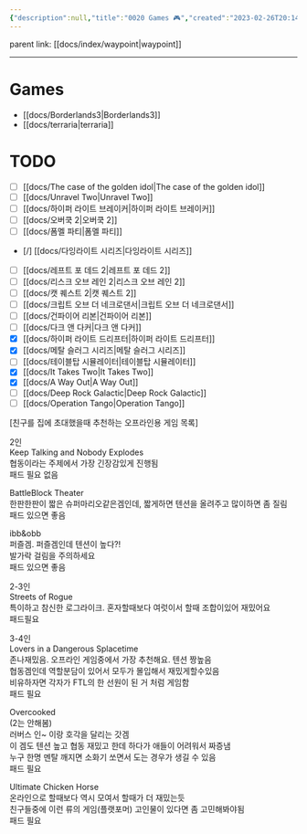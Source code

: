 ```yaml
---
{"description":null,"title":"0020 Games 🎮","created":"2023-02-26T20:14:43","aliases":["게임","game"],"tags":["game"],"date created":"Sunday, February 26th 2023, 8:14:43 pm","date modified":"Monday, February 27th 2023, 6:20:45 pm","updated":"2023-07-15T21:32:55","dg-publish":true,"permalink":"/docs/index/0020 Games 🎮/","dgPassFrontmatter":true}
---
```


parent link: [[docs/index/waypoint\|waypoint]]

---

# Games

- [[docs/Borderlands3\|Borderlands3]]
- [[docs/terraria\|terraria]]

# TODO

- [ ] [[docs/The case of the golden idol\|The case of the golden idol]]
- [ ] [[docs/Unravel Two\|Unravel Two]]
- [ ] [[docs/하이퍼 라이트 브레이커\|하이퍼 라이트 브레이커]]
- [ ] [[docs/오버쿡 2\|오버쿡 2]]
- [ ] [[docs/폼멜 파티\|폼멜 파티]]
- [/] [[docs/다잉라이트 시리즈\|다잉라이트 시리즈]]
- [ ] [[docs/레프트 포 데드 2\|레프트 포 데드 2]]
- [ ] [[docs/리스크 오브 레인 2\|리스크 오브 레인 2]]
- [ ] [[docs/캣 퀘스트 2\|캣 퀘스트 2]]
- [ ] [[docs/크립트 오브 더 네크로댄서\|크립트 오브 더 네크로댄서]]
- [ ] [[docs/건파이어 리본\|건파이어 리본]]
- [ ] [[docs/다크 앤 다커\|다크 앤 다커]]
- [x] [[docs/하이퍼 라이트 드리프터\|하이퍼 라이트 드리프터]]
- [x] [[docs/메탈 슬러그 시리즈\|메탈 슬러그 시리즈]]
- [ ] [[docs/테이블탑 시뮬레이터\|테이블탑 시뮬레이터]]
- [x] [[docs/It Takes Two\|It Takes Two]]
- [x] [[docs/A Way Out\|A Way Out]]
- [ ] [[docs/Deep Rock Galactic\|Deep Rock Galactic]]
- [ ] [[docs/Operation Tango\|Operation Tango]]

\[친구를 집에 초대했을때 추천하는 오프라인용 게임 목록]  
  
2인  
Keep Talking and Nobody Explodes  
협동이라는 주제에서 가장 긴장감있게 진행됨  
패드 필요 없음  
  
BattleBlock Theater  
한판한판이 짧은 슈퍼마리오같은겜인데, 짧게하면 텐션을 올려주고 많이하면 좀 질림  
패드 있으면 좋음  
  
ibb&obb  
퍼즐겜. 퍼즐겜인데 텐션이 높다?!  
발가락 걸림을 주의하세요  
패드 있으면 좋음  
  
2-3인  
Streets of Rogue  
특이하고 참신한 로그라이크. 혼자할때보다 여럿이서 할때 조합이있어 재밌어요  
패드필요  
  
3-4인  
Lovers in a Dangerous Splacetime  
존나재밌음. 오프라인 게임중에서 가장 추천해요. 텐션 짱높음  
협동겜인데 역할분담이 있어서 모두가 몰입해서 재밌게할수있음  
비유하자면 각자가 FTL의 한 선원이 된 거 처럼 게임함  
패드 필요  
  
Overcooked  
(2는 안해봄)  
러버스 인~ 이랑 호각을 달리는 갓겜  
이 겜도 텐션 높고 협동 재밌고 한데 하다가 애들이 어려워서 짜증냄  
누구 한명 멘탈 깨지면 소화기 쏘면서 도는 경우가 생길 수 있음  
패드 필요  
  
Ultimate Chicken Horse  
온라인으로 할때보다 역시 모여서 할때가 더 재밌는듯  
친구들중에 이런 류의 게임(플랫포머) 고인물이 있다면 좀 고민해봐야됨  
패드 필요
